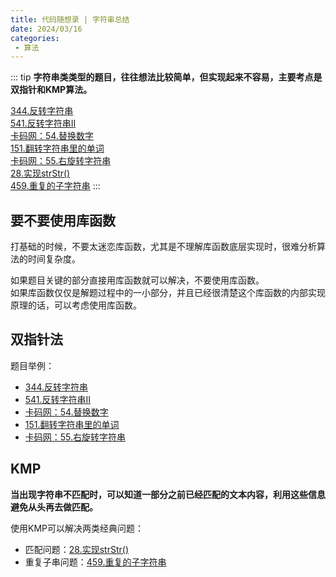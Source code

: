 ```yaml
---
title: 代码随想录 | 字符串总结
date: 2024/03/16
categories:
 - 算法
---
```

::: tip
<b>字符串类类型的题目，往往想法比较简单，但实现起来不容易，主要考点是双指针和KMP算法。</b>

[344.反转字符串](/blogs/algorithm/leetcode344.md)<br/>
[541.反转字符串II](/blogs/algorithm/leetcode541.md)<br/>
[卡码网：54.替换数字](/blogs/algorithm/kama54.md)<br/>
[151.翻转字符串里的单词](/blogs/algorithm/leetcode151.md)<br/>
[卡码网：55.右旋转字符串](/blogs/algorithm/kama55.md)<br/>
[28.实现strStr()](/blogs/algorithm/leetcode28.md)<br/>
[459.重复的子字符串](/blogs/algorithm/leetcode459.md)
:::

## 要不要使用库函数
打基础的时候，不要太迷恋库函数，尤其是不理解库函数底层实现时，很难分析算法的时间复杂度。

如果题目关键的部分直接用库函数就可以解决，不要使用库函数。<br/>
如果库函数仅仅是解题过程中的一小部分，并且已经很清楚这个库函数的内部实现原理的话，可以考虑使用库函数。

## 双指针法
题目举例：
- [344.反转字符串](/blogs/algorithm/leetcode344.md)
- [541.反转字符串II](/blogs/algorithm/leetcode541.md)
- [卡码网：54.替换数字](/blogs/algorithm/kama54.md)
- [151.翻转字符串里的单词](/blogs/algorithm/leetcode151.md)
- [卡码网：55.右旋转字符串](/blogs/algorithm/kama55.md)

## KMP
**当出现字符串不匹配时，可以知道一部分之前已经匹配的文本内容，利用这些信息避免从头再去做匹配。**

使用KMP可以解决两类经典问题：
- 匹配问题：[28.实现strStr()](/blogs/algorithm/leetcode28.md)
- 重复子串问题：[459.重复的子字符串](/blogs/algorithm/leetcode459.md)
